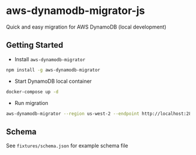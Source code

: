 # aws-dynamodb-migrator-js
Quick and easy migration for AWS DynamoDB (local development)

## Getting Started

- Install `aws-dynamodb-migrator`

```bash
npm install -g aws-dynamodb-migrator
```

- Start DynamoDB local container

```bash
docker-compose up -d
```

- Run migration

```bash
aws-dynamodb-migrator --region us-west-2 --endpoint http://localhost:28822 --path ./fixtures
```

## Schema

See `fixtures/schema.json` for example schema file